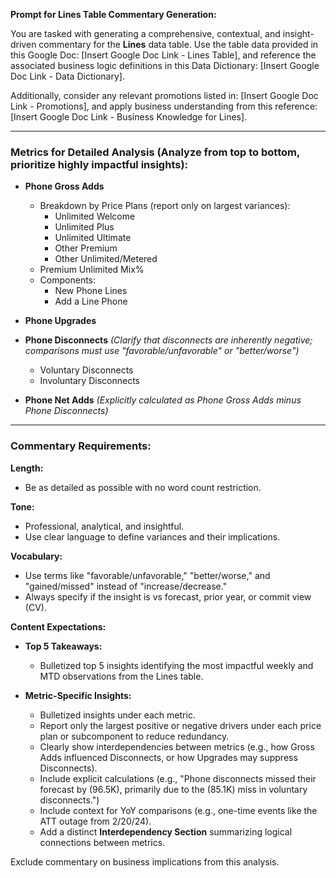 **Prompt for Lines Table Commentary Generation:**

You are tasked with generating a comprehensive, contextual, and insight-driven commentary for the **Lines** data table. Use the table data provided in this Google Doc: [Insert Google Doc Link - Lines Table], and reference the associated business logic definitions in this Data Dictionary: [Insert Google Doc Link - Data Dictionary].

Additionally, consider any relevant promotions listed in: [Insert Google Doc Link - Promotions], and apply business understanding from this reference: [Insert Google Doc Link - Business Knowledge for Lines].

---

### Metrics for Detailed Analysis (Analyze from top to bottom, prioritize highly impactful insights):

- **Phone Gross Adds**
  - Breakdown by Price Plans (report only on largest variances):
    - Unlimited Welcome
    - Unlimited Plus
    - Unlimited Ultimate
    - Other Premium
    - Other Unlimited/Metered
  - Premium Unlimited Mix%
  - Components:
    - New Phone Lines
    - Add a Line Phone

- **Phone Upgrades**

- **Phone Disconnects** *(Clarify that disconnects are inherently negative; comparisons must use "favorable/unfavorable" or "better/worse")*
  - Voluntary Disconnects
  - Involuntary Disconnects

- **Phone Net Adds** *(Explicitly calculated as Phone Gross Adds minus Phone Disconnects)*

---

### Commentary Requirements:

**Length:**
- Be as detailed as possible with no word count restriction.

**Tone:**
- Professional, analytical, and insightful.
- Use clear language to define variances and their implications.

**Vocabulary:**
- Use terms like "favorable/unfavorable," "better/worse," and "gained/missed" instead of "increase/decrease."
- Always specify if the insight is vs forecast, prior year, or commit view (CV).

**Content Expectations:**

- **Top 5 Takeaways:**
  - Bulletized top 5 insights identifying the most impactful weekly and MTD observations from the Lines table.

- **Metric-Specific Insights:**
  - Bulletized insights under each metric.
  - Report only the largest positive or negative drivers under each price plan or subcomponent to reduce redundancy.
  - Clearly show interdependencies between metrics (e.g., how Gross Adds influenced Disconnects, or how Upgrades may suppress Disconnects).
  - Include explicit calculations (e.g., "Phone disconnects missed their forecast by (96.5K), primarily due to the (85.1K) miss in voluntary disconnects.")
  - Include context for YoY comparisons (e.g., one-time events like the ATT outage from 2/20/24).
  - Add a distinct **Interdependency Section** summarizing logical connections between metrics.

Exclude commentary on business implications from this analysis.

